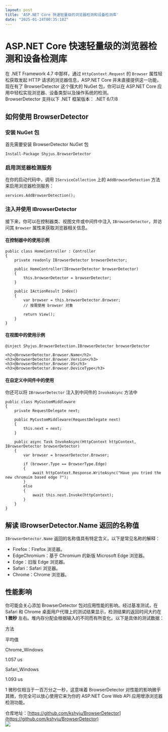 ```yaml
---
layout: post
title: 'ASP.NET Core 快速轻量级的浏览器检测和设备检测库'
date: "2025-01-24T00:35:18Z"
---
```

ASP.NET Core 快速轻量级的浏览器检测和设备检测库
==============================

在 .NET Framework 4.7 中那样，通过 `HttpContext.Request` 的 `Browser` 属性轻松获取发起 HTTP 请求的浏览器信息，ASP.NET Core 并未直接提供这一功能，现在有了 BrowserDetector 这个强大的 NuGet 包，你可以在 ASP.NET Core 应用中轻松实现浏览器、设备类型以及操作系统的检测。  
BrowserDetector 支持以下 .NET 框架版本： .NET 6/7/8

如何使用 BrowserDetector
--------------------

### 安装 NuGet 包

首先需要安装 BrowserDetector NuGet 包

    Install-Package Shyjus.BrowserDetector
    

### 启用浏览器检测服务

在你的启动代码中，调用 `IServiceCollection` 上的 `AddBrowserDetection` 方法来启用浏览器检测服务：

    services.AddBrowserDetection();
    

### 注入并使用 IBrowserDetector

接下来，你可以在控制器类、视图文件或中间件中注入 `IBrowserDetector`，并访问其 `Browser` 属性来获取浏览器相关信息。

#### 在控制器中的使用示例

    public class HomeController : Controller
    {
        private readonly IBrowserDetector browserDetector;
    
        public HomeController(IBrowserDetector browserDetector)
        {
            this.browserDetector = browserDetector;
        }
    
        public IActionResult Index()
        {
            var browser = this.browserDetector.Browser;
            // 按需使用 browser 对象
    
            return View();
        }
    }
    

#### 在视图中的使用示例

    @inject Shyjus.BrowserDetection.IBrowserDetector browserDetector
    
    <h2>@browserDetector.Browser.Name</h2>
    <h3>@browserDetector.Browser.Version</h3>
    <h3>@browserDetector.Browser.OS</h3>
    <h3>@browserDetector.Browser.DeviceType</h3>
    

#### 在自定义中间件中的使用

你还可以将 `IBrowserDetector` 注入到中间件的 `InvokeAsync` 方法中

    public class MyCustomMiddleware
    {
        private RequestDelegate next;
    
        public MyCustomMiddleware(RequestDelegate next)
        {
            this.next = next;
        }
    
        public async Task InvokeAsync(HttpContext httpContext, IBrowserDetector browserDetector)
        {
            var browser = browserDetector.Browser;
    
            if (browser.Type == BrowserType.Edge)
            {
                await httpContext.Response.WriteAsync("Have you tried the new chromuim based edge ?");
            }
            else
            {
                await this.next.Invoke(httpContext);
            }
        }
    }
    

解读 IBrowserDetector.Name 返回的名称值
-------------------------------

`IBrowserDetector.Name` 返回的名称值具有特定含义，以下是常见名称的解释：

*   Firefox：Firefox 浏览器。
*   EdgeChromium：基于 Chromium 的新版 Microsoft Edge 浏览器。
*   Edge：旧版 Edge 浏览器。
*   Safari：Safari 浏览器。
*   Chrome：Chrome 浏览器。

性能影响
----

你可能会关心添加 BrowserDetector 包对应用性能的影响。经过基准测试，在 Safari 和 Chrome 桌面用户代理上的测试结果显示，检测结果的返回时间大约在 **1 微秒** 左右。堆内存分配会根据输入的不同而有所变化。以下是具体的测试数据：

方法

平均值

Chrome\_Windows

1.057 us

Safari\_Windows

1.093 us

1 微秒仅相当于一百万分之一秒，这意味着 BrowserDetector 对性能的影响微乎其微，你完全可以放心使用它来为你的 ASP.NET Core Web API 应用增添浏览器检测功能。

仓库地址：[https://github.com/kshyju/BrowserDetector](https://github.com/kshyju/BrowserDetector)  
![](https://img2024.cnblogs.com/blog/1920368/202501/1920368-20250123110842116-1703909603.png)